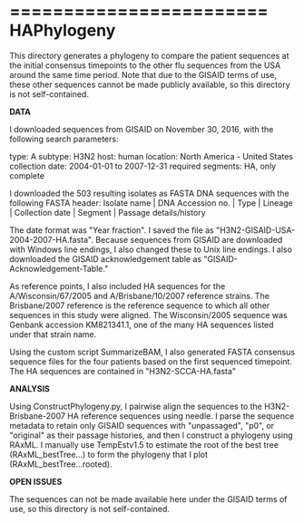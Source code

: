 ========================
HAPhylogeny
========================

This directory generates a phylogeny to compare the patient sequences at the initial consensus timepoints to the other flu sequences from the USA around the same time period. Note that due to the GISAID terms of use, these other sequences cannot be made publicly available, so this directory is not self-contained.

**DATA**

I downloaded sequences from GISAID on November 30, 2016, with the following search parameters:

type: A
subtype: H3N2
host: human
location: North America - United States
collection date: 2004-01-01 to 2007-12-31
required segments: HA, only complete

I downloaded the 503 resulting isolates as FASTA DNA sequences with the following FASTA header:
Isolate name | DNA Accession no. | Type | Lineage | Collection date | Segment | Passage details/history 

The date format was "Year fraction". I saved the file as "H3N2-GISAID-USA-2004-2007-HA.fasta". Because sequences from GISAID are downloaded with Windows line endings, I also changed these to Unix line endings. I also downloaded the GISAID acknowledgement table as "GISAID-Acknowledgement-Table."

As reference points, I also included HA sequences for the A/Wisconsin/67/2005 and A/Brisbane/10/2007 reference strains. The Brisbane/2007 reference is the reference sequence to which all other sequences in this study were aligned. The Wisconsin/2005 sequence was Genbank accession KM821341.1, one of the many HA sequences listed under that strain name.

Using the custom script SummarizeBAM, I also generated FASTA consensus sequence files for the four patients based on the first sequenced timepoint. The HA sequences are contained in "H3N2-SCCA-HA.fasta"

**ANALYSIS**

Using ConstructPhylogeny.py, I pairwise align the sequences to the H3N2-Brisbane-2007 HA reference sequences using needle. I parse the sequence metadata to retain only GISAID sequences with "unpassaged", "p0", or "original" as their passage histories, and then I construct a phylogeny using RAxML. I manually use TempEstv1.5 to estimate the root of the best tree (RAxML_bestTree...) to form the phylogeny that I plot (RAxML_bestTree...rooted).

**OPEN ISSUES**

The sequences can not be made available here under the GISAID terms of use, so this directory is not self-contained.